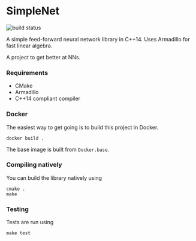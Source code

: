 # SimpleNet

![build status](https://circleci.com/gh/rosshemsley/simple-nn.png?style=shield)

A simple feed-forward neural network library in C++14. Uses Armadillo for fast  linear algebra.

A project to get better at NNs.

### Requirements

- CMake
- Armadillo
- C++14 compliant compiler


### Docker

The easiest way to get going is to build this project in Docker.

```
docker build .
```

The base image is built from `Docker.base`.


### Compiling natively

You can build the library natively using
```
cmake .
make
```


### Testing

Tests are run using
```
make test
```
